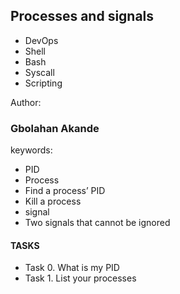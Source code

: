 ## Processes and signals
- DevOps
- Shell
- Bash
- Syscall
- Scripting

Author:
### Gbolahan Akande

keywords:
- PID
- Process
- Find a process’ PID
- Kill a process
- signal
- Two signals that cannot be ignored

#### TASKS
- Task 0. What is my PID
- Task 1. List your processes
